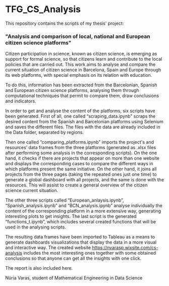 # TFG_CS_Analysis
This repository contains the scripts of my thesis' project: 
### "Analysis and comparison of local, national and European citizen science platforms"
Citizen participation in science, known as citizen science, is emerging as support for formal science, so that citizens learn and contribute to the local policies that are carried out. This work aims to analyse and compare the current situation of citizen science in Barcelona, Spain and Europe through its web platforms, with special emphasis on its relation with education.

To do this, information has been extracted from the Barcelonian, Spanish and European citizen science platforms, analysing them through computational techniques that permit to compare them, draw conclusions and indicators.

In order to get and analyse the content of the platforms, six scripts have been generated. First of all, one called “scraping_data.ipynb” scraps the desired content from the Spanish and Barcelonian platforms using Selenium and saves the different files. The files with the data are already included in the Data folder, separated by regions. 

Then one called “comparing_platforms.ipynb” imports the project's and resources’ data frames from the three platforms (generated as .xlsx files after performing some analysis in the corresponding scripts). On the one hand, it checks if there are projects that appear on more than one website and displays the corresponding cases to compare the different ways in which platforms present the same initiative. On the other hand, it joins all projects from the three pages (taking the repeated ones just one time) to generate a global dashboard with all projects, and the same is done with the resources. This will assist to create a general overview of the citizen science current situation. 

The other three scripts called “European_anlaysis.ipynb”, “Spanish_analysis.ipynb” and “BCN_analysis.ipynb” analyse individually the content of the corresponding platform in a more extensive way, generating interesting plots to get insights.  The last script is the generated “functions_t.ipynb”, which includes several created functions that will be used in the analysing scripts. 

The resulting data frames have been imported to Tableau as a means to generate dashboards visualizations that display the data in a more visual and interactive way. The created website https://nvarasp.wixsite.com/cs-analysis includes the most interesting ones together with some obtained conclusions so that anyone can get all the insights with one click. 

The report is also included here.

Núria Varas, student of Mathematical Engineering in Data Science
